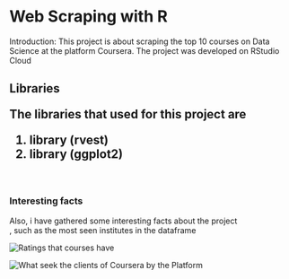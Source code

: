 <h1>Web Scraping with R</h1>
<p> Introduction: This project is about scraping the top 10 courses on Data Science at the platform Coursera. The project was developed on RStudio Cloud<br>
 </p>
<h2>Libraries 
<p>The libraries that used for this project are 
<ol>
<li>library (rvest) </li>
<li>library (ggplot2) </li>
</ol></h2>
<br>
 <h3>Interesting facts</h3>Also, i have gathered some interesting facts about the project <br>, 
 such as the most seen institutes in the dataframe <br>

![Ratings that courses have](https://user-images.githubusercontent.com/47696240/87810274-65006c00-c865-11ea-91ca-ccfe306fb869.png) </br>

![What seek the clients of Coursera by the Platform](https://user-images.githubusercontent.com/47696240/87810280-6893f300-c865-11ea-89dd-5b1c649d321c.png)


